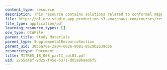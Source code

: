 ```yaml
---
content_type: resource
description: This resource contains solutions related to conformal mappings.
file: https://ol-ocw-studio-app-production.s3.amazonaws.com/courses/res-18-008-calculus-revisited-complex-variables-differential-equations-and-linear-algebra-fall-2011/2755d4ef9d25f45e6371d05a9baed6f5_MITRES_18_008_partI_sol03.pdf
file_type: application/pdf
learning_resource_types: []
ocw_type: OCWFile
parent_title: Study Materials
parent_type: SupplementalResourceSection
parent_uid: 38b5a78e-2a04-002a-9081-8629b2639c06
resourcetype: Document
title: MITRES_18_008_partI_sol03.pdf
uid: 2755d4ef-9d25-f45e-6371-d05a9baed6f5
---
```

